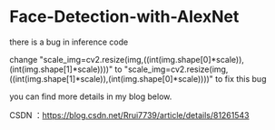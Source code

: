 # Face-Detection-with-AlexNet



there is a bug in inference code

change "scale_img=cv2.resize(img,((int(img.shape[0]*scale)),(int(img.shape[1]*scale))))" to "scale_img=cv2.resize(img,((int(img.shape[1]*scale)),(int(img.shape[0]*scale))))" to fix this bug

you can find more details in my blog below.

CSDN ：https://blog.csdn.net/Rrui7739/article/details/81261543
